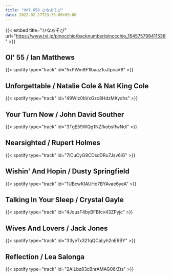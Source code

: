 ```yaml
---
title: "Vol.658 ひなあそび"
date: 2022-02-27T23:35:00+09:00
---
```


{{< embed title="ひなあそび" url="https://www.tvi.jp/pinocchio/backnumber/pinocchio_164575798411538" >}}

## Ol' 55 / Ian Matthews
{{< spotify type="track" id="5xPWm8F1lbaaz1uJtpcaV8" >}}

## Unforgettable / Natalie Cole & Nat King Cole
{{< spotify type="track" id="49WIz0bVxGzc8HdzMKydhs" >}}

## Your Turn Now / John David Souther
{{< spotify type="track" id="3TgE59WQg1NZfkobsRwNdi" >}}

## Nearsighted / Rupert Holmes
{{< spotify type="track" id="7iCuCyG9CDsdDRu7Jsv6iG" >}}

## Wishin' And Hopin / Dusty Springfield
{{< spotify type="track" id="1UBcwKIAUHo7BYAvae6yeA" >}}

## Talking In Your Sleep / Crystal Gayle
{{< spotify type="track" id="4JqusF4byBFBfcv43ZPyjc" >}}

## Wives And Lovers / Jack Jones
{{< spotify type="track" id="33yeTx321qQCaLyh2nE6BY" >}}

## Reflection / Lea Salonga
{{< spotify type="track" id="2AILbz83cBnrAMAG06rZts" >}}
